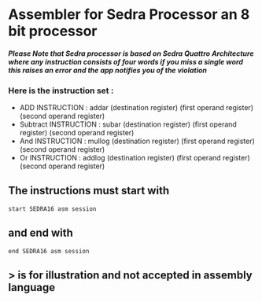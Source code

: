 # Assembler for Sedra Processor an 8 bit processor

#### *Please Note that Sedra processor is based on Sedra Quattro Architecture where any instruction consists of four words if you miss a single word this raises an error and the app notifies you of the violation*

### Here is the instruction set :
*  ADD INSTRUCTION : addar (destination register) (first operand register) (second operand register)
*  Subtract INSTRUCTION : subar (destination register) (first operand register) (second operand register) 
* And INSTRUCTION : mullog (destination register) (first operand register) (second operand register) 
*  Or INSTRUCTION : addlog (destination register) (first operand register) (second operand register) 

## The instructions must start with 

```
start SEDRA16 asm session
```
## and end with

```
end SEDRA16 asm session
```
## > is for illustration and not accepted in assembly language



